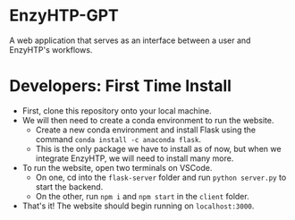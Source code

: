 # EnzyHTP-GPT
A web application that serves as an interface between a user and EnzyHTP's workflows.

# Developers: First Time Install
* First, clone this repository onto your local machine.
* We will then need to create a conda environment to run the website.
  * Create a new conda environment and install Flask using the command `conda install -c anaconda flask`.
  * This is the only package we have to install as of now, but when we integrate EnzyHTP, we will need to install many more.
* To run the website, open two terminals on VSCode.
  * On one, cd into the `flask-server` folder and run `python server.py` to start the backend.
  * On the other, run `npm i` and `npm start` in the `client` folder.
* That's it! The website should begin running on `localhost:3000`.
